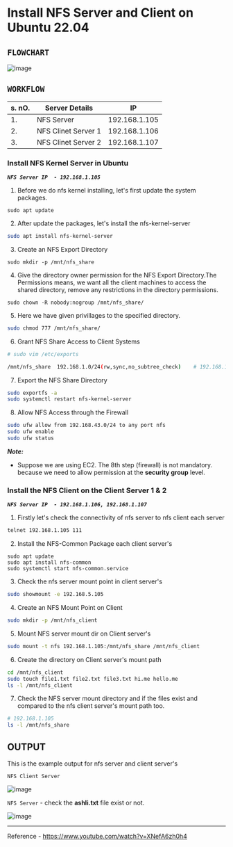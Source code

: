 #  Install NFS Server and Client on Ubuntu 22.04
`FLOWCHART`
-----
![image](https://github.com/fourtimes/linux/assets/91359308/9c4852ec-5e94-48d1-91c6-e290a461b625)

`WORKFLOW`
------
|s. nO.|Server Details|IP|
|------|--------------|---|
|1.|NFS Server|192.168.1.105|
|2.|NFS Clinet Server 1|192.168.1.106|
|3.|NFS Clinet Server 2|192.168.1.107|
###  Install NFS Kernel Server in Ubuntu 

**_`NFS Server IP  - 192.168.1.105`_**

1. Before we do nfs kernel installing, let's first update the system packages.
```
sudo apt update
```
2. After update the packages, let's install the nfs-kernel-server
```sh
sudo apt install nfs-kernel-server
```
3. Create an NFS Export Directory
```
sudo mkdir -p /mnt/nfs_share
```
4. Give the directory owner permission for the NFS Export Directory.The Permissions means, we want all the client machines to access the shared directory, remove any restrictions in the directory permissions.

```
sudo chown -R nobody:nogroup /mnt/nfs_share/
```
5. Here we have given privillages to the  specified directory.
```sh
sudo chmod 777 /mnt/nfs_share/
```
6. Grant NFS Share Access to Client Systems
```sh
# sudo vim /etc/exports

/mnt/nfs_share  192.168.1.0/24(rw,sync,no_subtree_check)    # 192.168.1.0/24 - ip address depends on your system networks.  we have allowed an entire subnet to have access to the NFS share.
```

7. Export the NFS Share Directory
 ```sh
sudo exportfs -a
sudo systemctl restart nfs-kernel-server
```
8.  Allow NFS Access through the Firewall
```sh
sudo ufw allow from 192.168.43.0/24 to any port nfs
sudo ufw enable
sudo ufw status
```
_**Note:**_
- Suppose we are using EC2. The 8th step (firewall) is not mandatory. because we need to allow permission at the **security group** level.

### Install the NFS Client on the Client Server 1 & 2

**_`NFS Server IP  - 192.168.1.106, 192.168.1.107 `_**

1. Firstly let's check the connectivity of nfs server to nfs client each server
```sh
telnet 192.168.1.105 111
```
2. Install the NFS-Common Package each client server's
```
sudo apt update
sudo apt install nfs-common
sudo systemctl start nfs-common.service
```
3. Check the nfs server mount point in client server's
```sh
sudo showmount -e 192.168.5.105
```
4. Create an NFS Mount Point on Client
```sh
sudo mkdir -p /mnt/nfs_client
```
5. Mount NFS server mount dir on Client server's
```sh
sudo mount -t nfs 192.168.1.105:/mnt/nfs_share /mnt/nfs_client
```
6. Create the directory on Client server's mount path
```sh
cd /mnt/nfs_client
sudo touch file1.txt file2.txt file3.txt hi.me hello.me
ls -l /mnt/nfs_client
```
7. Check the NFS server mount directory and if the files exist and compared to the nfs client server's mount path too.
```sh
# 192.168.1.105
ls -l /mnt/nfs_share
```
OUTPUT
---------
This is the example output for nfs server and client server's

`NFS Client Server`

![image](https://github.com/fourtimes/linux/assets/91359308/97caf39a-b59c-473a-8c4e-7089cadb91fb)

`NFS Server` - check the **ashli.txt** file exist or not.

![image](https://github.com/fourtimes/linux/assets/91359308/20b9534e-613a-4687-ac0d-aab1ae11ac1b)


---

Reference - https://www.youtube.com/watch?v=XNefA6zh0h4
